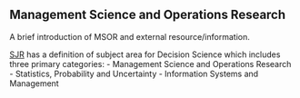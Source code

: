 ## Management Science and Operations Research

A brief introduction of MSOR and external resource/information. 

[SJR](https://www.scimagojr.com/journalrank.php?area=1800) has a definition of subject area for Decision Science which includes three primary categories: 
    - Management Science and Operations Research
    - Statistics, Probability and Uncertainty
    - Information Systems and Management 